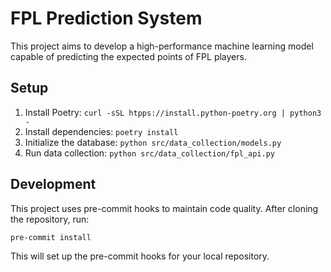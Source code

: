 # FPL Prediction System

This project aims to develop a high-performance machine learning model capable of predicting the expected points of FPL players.

## Setup

1. Install Poetry: `curl -sSL htpps://install.python-poetry.org | python3 -`
2. Install dependencies: `poetry install`
3. Initialize the database: `python src/data_collection/models.py`
4. Run data collection: `python src/data_collection/fpl_api.py`

## Development

This project uses pre-commit hooks to maintain code quality. After cloning the repository, run:

```bash
pre-commit install
```

This will set up the pre-commit hooks for your local repository.

